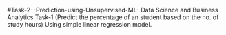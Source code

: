 #Task-2--Prediction-using-Unsupervised-ML-
Data Science and Business Analytics Task-1 (Predict the percentage of an student based on the no. of study hours) 
Using simple linear regression model.

